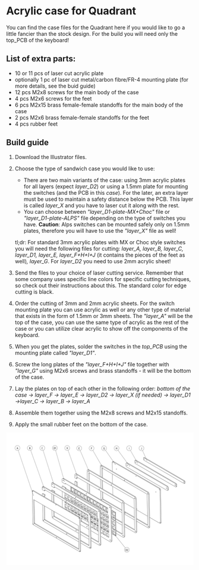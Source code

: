 # Acrylic case for Quadrant

You can find the case files for the Quadrant here if you would like to go a little fancier than the stock design.
For the build you will need only the top_PCB of the keyboard!

## List of extra parts:
   - 10 or 11 pcs of laser cut acrylic plate
   - optionally 1 pc of laser cut metal/carbon fibre/FR-4 mounting plate (for more details, see the buid guide)
   - 12 pcs M2x8 screws for the main body of the case
   - 4 pcs M2x6 screws for the feet
   - 6 pcs M2x15 brass female-female standoffs for the main body of the case
   - 2 pcs M2x6 brass female-female standoffs for the feet
   - 4 pcs rubber feet

## Build guide
1. Download the Illustrator files.
2. Choose the type of sandwich case you would like to use:
   - There are two main variants of the case: using 3mm acrylic plates for all layers (expect *layer_D2*) or using a 1.5mm plate for mounting the switches (and the PCB in this *case*). For the later, an extra layer must be used to maintain a safety distance below the PCB. This layer is called *layer_X* and you have to laser cut it along with the rest. 
   - You can choose between *"layer_D1-plate-MX+Choc"* file or *"layer_D1-plate-ALPS"* file depending on the type of switches you have. **Caution**: Alps switches can be mounted safely only on 1.5mm plates, therefore you will have to use the *"layer_X"* file as well!
   
   tl;dr:
   For standard 3mm acrylic plates with MX or Choc style switches you will need the following files for cutting: *layer_A, layer_B, layer_C, layer_D1, layer_E, layer_F+H+I+J* (it contains the pieces of the feet as well)*, layer_G*. For *layer_D2* you need to use 2mm acrylic sheet!

3. Send the files to your choice of laser cutting service. Remember that some company uses specific line colors for specific cutting techniques, so check out their instructions about this. The standard color for edge cutting is black.
4. Order the cutting of 3mm and 2mm acrylic sheets. For the switch mounting plate you can use acrylic as well or any other type of material that exists in the form of 1.5mm or 3mm sheets. The *"layer_A"* will be the top of the case, you can use the same type of acrylic as the rest of the case or you can utilize clear acrylic to show off the components of the keyboard.
5. When you get the plates, solder the switches in the *top_PCB* using the mounting plate called *"layer_D1"*.
6. Screw the long plates of the *"layer_F+H+I+J"* file together with *"layer_G"* using M2x6 srcews and brass standoffs - it will be the bottom of the case.
7. Lay the plates on top of each other in the following order:
   *bottom of the case -> layer_F -> layer_E -> layer_D2 -> layer_X (if needed) -> layer_D1 ->layer_C -> layer_B -> layer_A*
8. Assemble them together using the M2x8 screws and M2x15 standoffs.
9. Apply the small rubber feet on the bottom of the case.

![eploded view](/Quadrant/images/acrylic_layered_case-R2_exploded.jpg)
